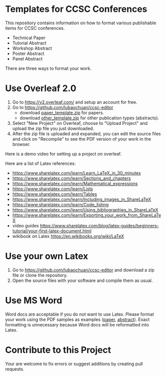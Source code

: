 # Templates for CCSC Conferences
This repository contains information on how to format various publishable items
for CCSC conferences.

- Technical Paper
- Tutorial Abstract
- Workshop Abstract
- Poster Abstract
- Panel Abstract

There are three ways to format your work.

# Use Overleaf 2.0
1. Go to https://v2.overleaf.com/ and setup an account for free.
2. Go to https://github.com/lubaochuan/ccsc-editor
    * download [paper_template.zip](https://github.com/lubaochuan/ccsc-editor/blob/master/paper_template.zip) for papers.
    * download [other_template.zip](https://github.com/lubaochuan/ccsc-editor/blob/master/other_template.zip) for other publication types (abstracts).
3. Select "New Project" on Overleaf, choose to "Upload Project" and upload the zip file you just downloaded.
4. After the zip file is uploaded and expanded, you can edit the source files and click on "Recompile" to see the PDF version of your work in the browser.

Here is a demo video for setting up a project on overleaf.
 
Here are a list of Latex references:
 - https://www.sharelatex.com/learn/Learn_LaTeX_in_30_minutes
 - https://www.sharelatex.com/learn/Sections_and_chapters
 - https://www.sharelatex.com/learn/Mathematical_expressions
 - https://www.sharelatex.com/learn/Lists
 - https://www.sharelatex.com/learn/Tables
 - https://www.sharelatex.com/learn/Including_images_in_ShareLaTeX
 - https://www.sharelatex.com/learn/Code_listing
 - https://www.sharelatex.com/learn/Using_bibliographies_in_ShareLaTeX
 - https://www.sharelatex.com/learn/Exporting_your_work_from_ShareLaTeX
 - video guides https://www.sharelatex.com/blog/latex-guides/beginners-tutorial/your-first-latex-document.html
 - wikibook on Latex https://en.wikibooks.org/wiki/LaTeX

# Use your own Latex
1. Go to https://github.com/lubaochuan/ccsc-editor and download a zip file or clone the repository.
2. Open the source files with your software and compile them as usual.

# Use MS Word
Word docs are acceptable if you do not want to use Latex. Please format your work using the PDF samples as examples ([paper](https://github.com/lubaochuan/ccsc-editor/blob/master/paper_template/sample.pdf), [abstract](https://github.com/lubaochuan/ccsc-editor/blob/master/other_template/sample.pdf)). Exact formatting is unnecessary because Word docs will be reformatted into Latex.

# Contribute to this Project
Your are welcome to fix errors or suggest additions by creating pull requests.
